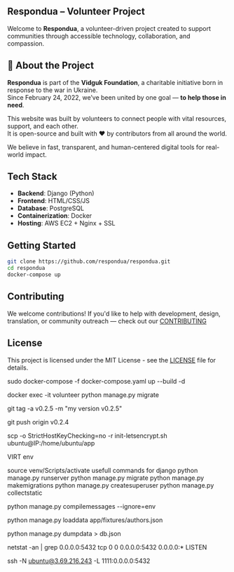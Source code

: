 ## Respondua – Volunteer Project

Welcome to **Respondua**, a volunteer-driven project created to support communities through accessible technology, collaboration, and compassion.

## 🫶 About the Project

**Respondua** is part of the **Vidguk Foundation**, a charitable initiative born in response to the war in Ukraine.  
Since February 24, 2022, we’ve been united by one goal — **to help those in need**.

This website was built by volunteers to connect people with vital resources, support, and each other.  
It is open-source and built with ❤️ by contributors from all around the world.

We believe in fast, transparent, and human-centered digital tools for real-world impact.

## Tech Stack

- **Backend**: Django (Python)
- **Frontend**: HTML/CSS/JS
- **Database**: PostgreSQL
- **Containerization**: Docker
- **Hosting**: AWS EC2 + Nginx + SSL

## Getting Started

```bash
git clone https://github.com/respondua/respondua.git
cd respondua
docker-compose up
```

## Contributing
We welcome contributions!
If you'd like to help with development, design, translation, or community outreach — check out our [CONTRIBUTING](./CONTRIBUTING.md)

## License
This project is licensed under the MIT License - see the [LICENSE](./LICENSE) file for details.


sudo docker-compose -f docker-compose.yaml up --build -d

docker exec -it volunteer python manage.py migrate

git tag -a v0.2.5 -m "my version v0.2.5"

git push origin v0.2.4

scp -o StrictHostKeyChecking=no -r init-letsencrypt.sh ubuntu@IP:/home/ubuntu/app

VIRT env

source venv/Scripts/activate usefull commands for django
python manage.py runserver
python manage.py migrate
python manage.py makemigrations
python manage.py createsuperuser
python manage.py collectstatic


python manage.py compilemessages --ignore=env

python manage.py loaddata app/fixtures/authors.json

python manage.py dumpdata > db.json

netstat -an | grep 0.0.0.0:5432 tcp 0 0 0.0.0.0:5432 0.0.0.0:* LISTEN

ssh -N ubuntu@3.69.216.243 -L 1111:0.0.0.0:5432

